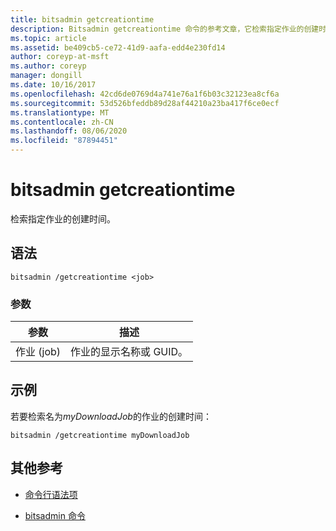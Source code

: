 ```yaml
---
title: bitsadmin getcreationtime
description: Bitsadmin getcreationtime 命令的参考文章，它检索指定作业的创建时间。
ms.topic: article
ms.assetid: be409cb5-ce72-41d9-aafa-edd4e230fd14
author: coreyp-at-msft
ms.author: coreyp
manager: dongill
ms.date: 10/16/2017
ms.openlocfilehash: 42cd6de0769d4a741e76a1f6b03c32123ea8cf6a
ms.sourcegitcommit: 53d526bfeddb89d28af44210a23ba417f6ce0ecf
ms.translationtype: MT
ms.contentlocale: zh-CN
ms.lasthandoff: 08/06/2020
ms.locfileid: "87894451"
---
```

# <a name="bitsadmin-getcreationtime"></a>bitsadmin getcreationtime

检索指定作业的创建时间。

## <a name="syntax"></a>语法

```
bitsadmin /getcreationtime <job>
```

### <a name="parameters"></a>参数

| 参数 | 描述 |
| -------------- | -------------- |
| 作业 (job) | 作业的显示名称或 GUID。 |

## <a name="examples"></a>示例

若要检索名为*myDownloadJob*的作业的创建时间：

```
bitsadmin /getcreationtime myDownloadJob
```

## <a name="additional-references"></a>其他参考

- [命令行语法项](command-line-syntax-key.md)

- [bitsadmin 命令](bitsadmin.md)
